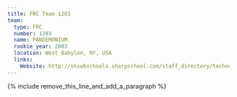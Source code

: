 ```yaml
---
title: FRC Team 1203
team:
  type: FRC
  number: 1203
  name: PANDEMONIUM
  rookie_year: 2003
  location: West Babylon, NY, USA
  links:
    Website: http://shswbschools.sharpschool.com/staff_directory/technology_education/mr__de_Simone/robotics
---
```


{% include remove_this_line_and_add_a_paragraph %}